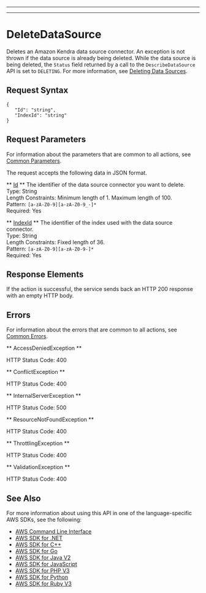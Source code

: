 --------

--------

# DeleteDataSource<a name="API_DeleteDataSource"></a>

Deletes an Amazon Kendra data source connector\. An exception is not thrown if the data source is already being deleted\. While the data source is being deleted, the `Status` field returned by a call to the `DescribeDataSource` API is set to `DELETING`\. For more information, see [Deleting Data Sources](https://docs.aws.amazon.com/kendra/latest/dg/delete-data-source.html)\.

## Request Syntax<a name="API_DeleteDataSource_RequestSyntax"></a>

```
{
   "Id": "string",
   "IndexId": "string"
}
```

## Request Parameters<a name="API_DeleteDataSource_RequestParameters"></a>

For information about the parameters that are common to all actions, see [Common Parameters](CommonParameters.md)\.

The request accepts the following data in JSON format\.

 ** [Id](#API_DeleteDataSource_RequestSyntax) **   <a name="Kendra-DeleteDataSource-request-Id"></a>
The identifier of the data source connector you want to delete\.  
Type: String  
Length Constraints: Minimum length of 1\. Maximum length of 100\.  
Pattern: `[a-zA-Z0-9][a-zA-Z0-9_-]*`   
Required: Yes

 ** [IndexId](#API_DeleteDataSource_RequestSyntax) **   <a name="Kendra-DeleteDataSource-request-IndexId"></a>
The identifier of the index used with the data source connector\.  
Type: String  
Length Constraints: Fixed length of 36\.  
Pattern: `[a-zA-Z0-9][a-zA-Z0-9-]*`   
Required: Yes

## Response Elements<a name="API_DeleteDataSource_ResponseElements"></a>

If the action is successful, the service sends back an HTTP 200 response with an empty HTTP body\.

## Errors<a name="API_DeleteDataSource_Errors"></a>

For information about the errors that are common to all actions, see [Common Errors](CommonErrors.md)\.

 ** AccessDeniedException **   
  
HTTP Status Code: 400

 ** ConflictException **   
  
HTTP Status Code: 400

 ** InternalServerException **   
  
HTTP Status Code: 500

 ** ResourceNotFoundException **   
  
HTTP Status Code: 400

 ** ThrottlingException **   
  
HTTP Status Code: 400

 ** ValidationException **   
  
HTTP Status Code: 400

## See Also<a name="API_DeleteDataSource_SeeAlso"></a>

For more information about using this API in one of the language\-specific AWS SDKs, see the following:
+  [AWS Command Line Interface](https://docs.aws.amazon.com/goto/aws-cli/kendra-2019-02-03/DeleteDataSource) 
+  [AWS SDK for \.NET](https://docs.aws.amazon.com/goto/DotNetSDKV3/kendra-2019-02-03/DeleteDataSource) 
+  [AWS SDK for C\+\+](https://docs.aws.amazon.com/goto/SdkForCpp/kendra-2019-02-03/DeleteDataSource) 
+  [AWS SDK for Go](https://docs.aws.amazon.com/goto/SdkForGoV1/kendra-2019-02-03/DeleteDataSource) 
+  [AWS SDK for Java V2](https://docs.aws.amazon.com/goto/SdkForJavaV2/kendra-2019-02-03/DeleteDataSource) 
+  [AWS SDK for JavaScript](https://docs.aws.amazon.com/goto/AWSJavaScriptSDK/kendra-2019-02-03/DeleteDataSource) 
+  [AWS SDK for PHP V3](https://docs.aws.amazon.com/goto/SdkForPHPV3/kendra-2019-02-03/DeleteDataSource) 
+  [AWS SDK for Python](https://docs.aws.amazon.com/goto/boto3/kendra-2019-02-03/DeleteDataSource) 
+  [AWS SDK for Ruby V3](https://docs.aws.amazon.com/goto/SdkForRubyV3/kendra-2019-02-03/DeleteDataSource) 